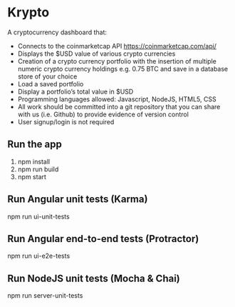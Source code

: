 # Krypto

A cryptocurrency dashboard that:

- Connects to the coinmarketcap API https://coinmarketcap.com/api/
- Displays the $USD value of various crypto currencies
- Creation of a crypto currency portfolio with the insertion of multiple numeric crypto currency holdings e.g. 0.75 BTC and save in a database store of your choice
- Load a saved portfolio
- Display a portfolio’s total value in $USD
- Programming languages allowed: Javascript, NodeJS, HTML5, CSS
- All work should be committed into a git repository that you can share with us (i.e. Github) to provide evidence of version control​
- User signup/login is not required

## Run the app

1. npm install
2. npm run build
3. npm start

## Run Angular unit tests (Karma)

npm run ui-unit-tests

## Run Angular end-to-end tests (Protractor)

npm run ui-e2e-tests

## Run NodeJS unit tests (Mocha & Chai)

npm run server-unit-tests